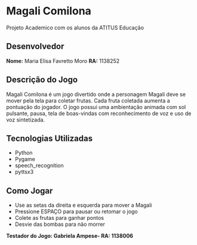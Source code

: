 # Magali Comilona

Projeto Academico com os alunos da ATITUS Educação

## Desenvolvedor

**Nome:** Maria Elisa Favretto Moro
**RA:** 1138252

## Descrição do Jogo

Magali Comilona é um jogo divertido onde a personagem Magali deve se mover pela tela para coletar frutas. Cada fruta coletada aumenta a pontuação do jogador. O jogo possui uma ambientação animada com sol pulsante, pausa, tela de boas-vindas com reconhecimento de voz e uso de voz sintetizada.

## Tecnologias Utilizadas

* Python
* Pygame
* speech\_recognition
* pyttsx3

## Como Jogar

* Use as setas da direita e esquerda para mover a Magali
* Pressione ESPAÇO para pausar ou retomar o jogo
* Colete as frutas para ganhar pontos
* Desvie das bombas para não morrer


**Testador do Jogo: Gabriela Ampese- RA: 1138006**
